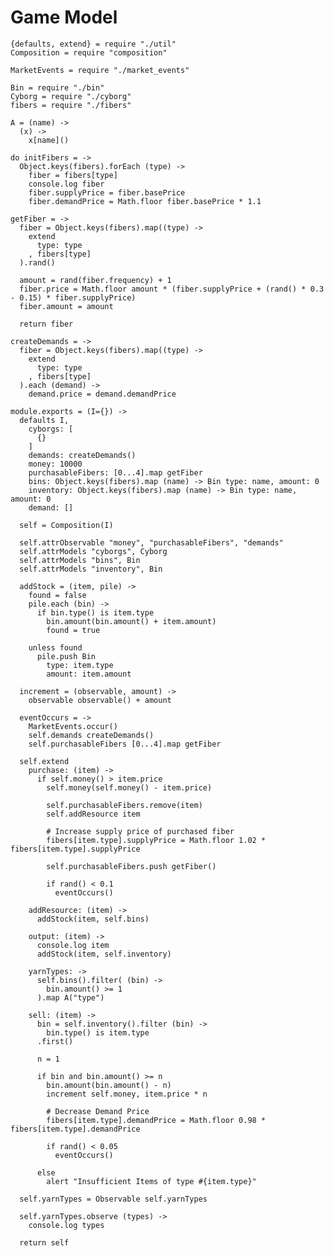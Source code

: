 Game Model
==========

    {defaults, extend} = require "./util"
    Composition = require "composition"

    MarketEvents = require "./market_events"

    Bin = require "./bin"
    Cyborg = require "./cyborg"
    fibers = require "./fibers"

    A = (name) ->
      (x) ->
        x[name]()

    do initFibers = ->
      Object.keys(fibers).forEach (type) ->
        fiber = fibers[type]
        console.log fiber
        fiber.supplyPrice = fiber.basePrice
        fiber.demandPrice = Math.floor fiber.basePrice * 1.1

    getFiber = ->
      fiber = Object.keys(fibers).map((type) ->
        extend
          type: type
        , fibers[type]
      ).rand()

      amount = rand(fiber.frequency) + 1
      fiber.price = Math.floor amount * (fiber.supplyPrice + (rand() * 0.3 - 0.15) * fiber.supplyPrice)
      fiber.amount = amount

      return fiber

    createDemands = ->
      fiber = Object.keys(fibers).map((type) ->
        extend
          type: type
        , fibers[type]
      ).each (demand) ->
        demand.price = demand.demandPrice

    module.exports = (I={}) ->
      defaults I,
        cyborgs: [
          {}
        ]
        demands: createDemands()
        money: 10000
        purchasableFibers: [0...4].map getFiber
        bins: Object.keys(fibers).map (name) -> Bin type: name, amount: 0
        inventory: Object.keys(fibers).map (name) -> Bin type: name, amount: 0
        demand: []

      self = Composition(I)

      self.attrObservable "money", "purchasableFibers", "demands"
      self.attrModels "cyborgs", Cyborg
      self.attrModels "bins", Bin
      self.attrModels "inventory", Bin

      addStock = (item, pile) ->
        found = false
        pile.each (bin) ->
          if bin.type() is item.type
            bin.amount(bin.amount() + item.amount)
            found = true

        unless found
          pile.push Bin
            type: item.type
            amount: item.amount

      increment = (observable, amount) ->
        observable observable() + amount

      eventOccurs = ->
        MarketEvents.occur()
        self.demands createDemands()
        self.purchasableFibers [0...4].map getFiber

      self.extend          
        purchase: (item) ->
          if self.money() > item.price
            self.money(self.money() - item.price)

            self.purchasableFibers.remove(item)
            self.addResource item

            # Increase supply price of purchased fiber
            fibers[item.type].supplyPrice = Math.floor 1.02 * fibers[item.type].supplyPrice

            self.purchasableFibers.push getFiber()

            if rand() < 0.1
              eventOccurs()

        addResource: (item) ->
          addStock(item, self.bins)

        output: (item) ->
          console.log item
          addStock(item, self.inventory)

        yarnTypes: ->
          self.bins().filter( (bin) ->
            bin.amount() >= 1
          ).map A("type")

        sell: (item) ->
          bin = self.inventory().filter (bin) ->
            bin.type() is item.type
          .first()

          n = 1

          if bin and bin.amount() >= n
            bin.amount(bin.amount() - n)
            increment self.money, item.price * n

            # Decrease Demand Price
            fibers[item.type].demandPrice = Math.floor 0.98 * fibers[item.type].demandPrice

            if rand() < 0.05
              eventOccurs()

          else
            alert "Insufficient Items of type #{item.type}"

      self.yarnTypes = Observable self.yarnTypes

      self.yarnTypes.observe (types) ->
        console.log types

      return self
